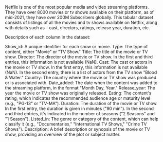 Netflix is one of the most popular media and video streaming platforms. They have over 8000 movies or tv shows available on their platform, as of mid-2021, they have over 200M Subscribers globally. This tabular dataset consists of listings of all the movies and tv shows available on Netflix, along with details such as - cast, directors, ratings, release year, duration, etc.

Description of each column in the dataset:

Show_id: A unique identifier for each show or movie.
Type: The type of content, either "Movie" or "TV Show."
Title: The title of the movie or TV show.
Director: The director of the movie or TV show. In the first and third entries, this information is not available (NaN).
Cast: The cast or actors in the movie or TV show. In the first entry, this information is not available (NaN). In the second entry, there is a list of actors from the TV show "Blood & Water."
Country: The country where the movie or TV show was produced or is associated with.
Date_added: The date when the content was added to the streaming platform, in the format "Month Day, Year."
Release_year: The year the movie or TV show was originally released.
Eating: The content's rating, which indicates the recommended audience age or maturity level (e.g., "PG-13" or "TV-MA").
Duration: The duration of the movie or TV show. In the first entry, the duration is given in minutes ("90 min"). In the second and third entries, it's indicated in the number of seasons ("2 Seasons" and "1 Season").
Listed_in: The genre or category of the content, which can help classify it (e.g., "Documentaries," "International TV Shows," "Crime TV Shows").
Description: A brief description or synopsis of the movie or TV show, providing an overview of the plot or subject matter.
